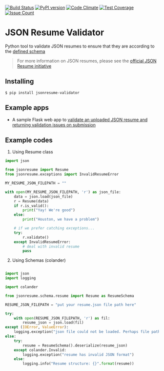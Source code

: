 [![Build Status](https://travis-ci.org/kelvintaywl/jsonresume-validator.svg?branch=master)](https://travis-ci.org/kelvintaywl/jsonresume-validator) [![PyPI version](https://badge.fury.io/py/jsonresume-validator.svg)](https://https://pypi.python.org/pypi/jsonresume-validator)
[![Code Climate](https://codeclimate.com/github/kelvintaywl/jsonresume-validator/badges/gpa.svg)](https://codeclimate.com/github/kelvintaywl/jsonresume-validator) [![Test Coverage](https://codeclimate.com/github/kelvintaywl/jsonresume-validator/badges/coverage.svg)](https://codeclimate.com/github/kelvintaywl/jsonresume-validator/coverage) [![Issue Count](https://codeclimate.com/github/kelvintaywl/jsonresume-validator/badges/issue_count.svg)](https://codeclimate.com/github/kelvintaywl/jsonresume-validator)


# JSON Resume Validator

Python tool to validate JSON resumes to ensure that they are according to the [defined schema](https://jsonresume.org/schema/)

> For more information on JSON resumes, please see the [official JSON Resume initiative](https://jsonresume.org)


## Installing

```
$ pip install jsonresume-validator
```

## Example apps

- A sample Flask web app to [validate an uploaded JSON resume and returning validation issues on submission](https://github.com/kelvintaywl/jsonresume-server)

## Example codes

1. Using Resume class

```python
import json

from jsonresume import Resume
from jsonresume.exceptions import InvalidResumeError

MY_RESUME_JSON_FILEPATH = ""

with open(MY_RESUME_JSON_FILEPATH, 'r') as json_file:
	data = json.load(json_file)
	r = Resume(data)
	if r.is_valid():
		print("Yay! We're good")
	else:
		print("Houston, we have a problem")

	# if we prefer catching exceptions...
	try:
		r.validate()
	except InvalidResumeError:
		# deal with invalid resume
		pass

```

2. Using Schemas (colander)

```python

import json
import logging

import colander

from jsonresume.schema.resume import Resume as ResumeSchema

RESUME_JSON_FILEPATH = "put your resume.json file path here"

try:
	with open(RESUME_JSON_FILEPATH, 'r') as fil:
		resume_json = json.load(fil)
except (IOError, ValueError):
	logging.exception("json file could not be loaded. Perhaps file path [{}] is incorrect".format(RESUME_JSON_FILEPATH))
else:
	try:
		resume = ResumeSchema().deserialize(resume_json)
	except colander.Invalid:
		logging.exception("resume has invalid JSON format")
	else:
		logging.info("Resume structure: {}".format(resume))

```
